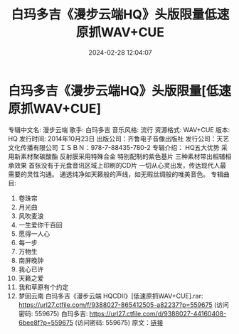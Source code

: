 ﻿---
title: 白玛多吉《漫步云端HQ》头版限量低速原抓WAV+CUE
date: 2024-02-28 12:04:07
categories: WAV车载音乐、镜像
tags: 华语中文
---
# 白玛多吉《漫步云端HQ》头版限量[低速原抓WAV+CUE]

专辑中文名: 漫步云端
歌手: 白玛多吉
音乐风格: 流行
资源格式: WAV+CUE
版本: HQ
发行时间: 2014年10月23日
出版公司：齐鲁电子音像出版社
发行公司：天艺文化传播有限公司
ＩＳＢＮ：978-7-88435-780-2
专辑介绍：
HQ五大优势
采用新素材聚碳酸酯
反射膜采用特殊合金
特别配制的紫色基片
三种素材带出相辅相承效果
首张没有于光盘音讯区域上印刷的CD片
一切从心灵出发，传达现代人最需要的灵性沟通。
通透纯净如天籁般的声线，如无瑕丝绸般的唯美音色。
专辑曲目:
01. 卷珠帘
02. 月光曲
03. 风吹麦浪
04. 一生爱你千百回
05. 愿得一人心
06. 每一步
07. 万物生
08. 南屏晚钟
09. 我心已许
10. 天籁之爱
11. 我和草原有个约定
12. 梦回云南
白玛多吉《漫步云端 HQCDII》[低速原抓WAV+CUE].rar: https://url27.ctfile.com/f/9388027-865412505-a82237?p=559675
(访问密码: 559675)
白玛多吉: https://url27.ctfile.com/d/9388027-44160408-6bee8f?p=559675
(访问密码: 559675)
原文：[链接](https://blog.sina.com.cn/s/blog_1647c7e76010314iq.html)